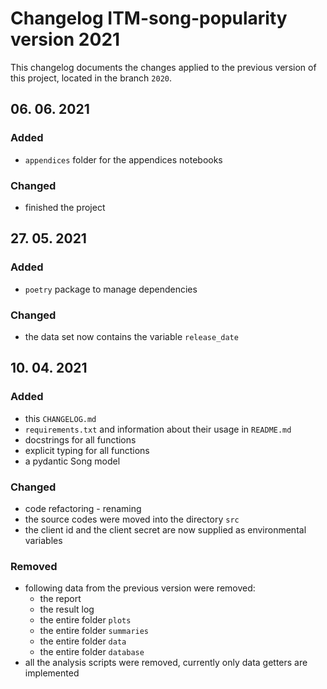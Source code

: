 # Changelog ITM-song-popularity version 2021

This changelog documents the changes applied to the previous version of this project, located in the branch `2020`.

## 06. 06. 2021

### Added

- `appendices` folder for the appendices notebooks

### Changed

- finished the project

## 27. 05. 2021

### Added

- `poetry` package to manage dependencies

### Changed

- the data set now contains the variable `release_date`

## 10. 04. 2021

### Added

- this `CHANGELOG.md`
- `requirements.txt` and information about their usage in `README.md`
- docstrings for all functions
- explicit typing for all functions
- a pydantic Song model

### Changed

- code refactoring - renaming
- the source codes were moved into the directory `src`
- the client id and the client secret are now supplied as environmental variables

### Removed

- following data from the previous version were removed:
  - the report
  - the result log
  - the entire folder `plots`
  - the entire folder `summaries`
  - the entire folder `data`
  - the entire folder `database`
- all the analysis scripts were removed, currently only data getters are implemented

